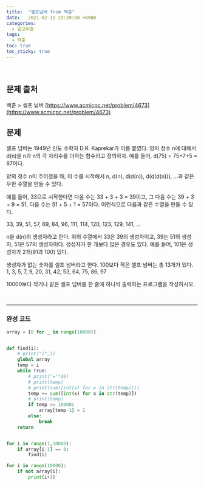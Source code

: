 ```yaml
---
title:  "셀프넘버 from 백준"
date:   2021-02-11 23:39:50 +0900
categories: 
  - 알고리즘
tags:
  - 백준
toc: true
toc_sticky: true
---
```


<br>

## 문제 출처

백준 > 셀프 넘버
[https://www.acmicpc.net/problem/4673](https://www.acmicpc.net/problem/4673)
<br>

## 문제

셀프 넘버는 1949년 인도 수학자 D.R. Kaprekar가 이름 붙였다. 양의 정수 n에 대해서 d(n)을 n과 n의 각 자리수를 더하는 함수라고 정의하자. 예를 들어, d(75) = 75+7+5 = 87이다.

양의 정수 n이 주어졌을 때, 이 수를 시작해서 n, d(n), d(d(n)), d(d(d(n))), ...과 같은 무한 수열을 만들 수 있다. 

예를 들어, 33으로 시작한다면 다음 수는 33 + 3 + 3 = 39이고, 그 다음 수는 39 + 3 + 9 = 51, 다음 수는 51 + 5 + 1 = 57이다. 이런식으로 다음과 같은 수열을 만들 수 있다.

33, 39, 51, 57, 69, 84, 96, 111, 114, 120, 123, 129, 141, ...

n을 d(n)의 생성자라고 한다. 위의 수열에서 33은 39의 생성자이고, 39는 51의 생성자, 51은 57의 생성자이다. 생성자가 한 개보다 많은 경우도 있다. 예를 들어, 101은 생성자가 2개(91과 100) 있다. 

생성자가 없는 숫자를 셀프 넘버라고 한다. 100보다 작은 셀프 넘버는 총 13개가 있다. 1, 3, 5, 7, 9, 20, 31, 42, 53, 64, 75, 86, 97

10000보다 작거나 같은 셀프 넘버를 한 줄에 하나씩 출력하는 프로그램을 작성하시오.

<br>

---

### 완성 코드

```python
array = [0 for _ in range(10000)]


def find(i):
    # print("i",i)
    global array
    temp = i
    while True:
        # print("="*20)
        # print(temp)
        # print(sum([int(x) for x in str(temp)]))
        temp += sum([int(x) for x in str(temp)])
        # print(temp)
        if temp <= 10000:
            array[temp-1] = 1
        else:
            break
    return


for i in range(1,10000):
    if array[i-1] == 0:
        find(i)

for i in range(10000):
    if not array[i]:
        print(i+1)
```

